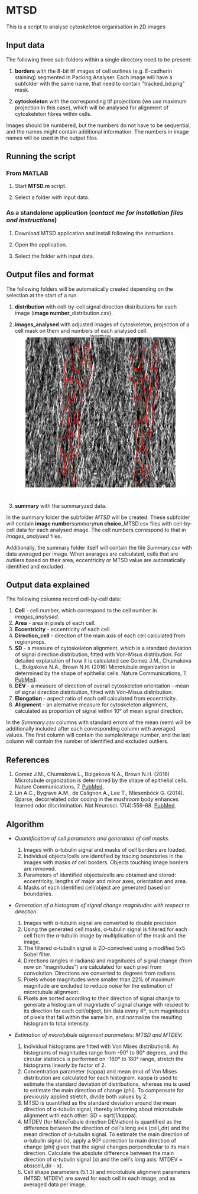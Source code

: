 # MTSD

This is a script to analyse cytoskeleton organisation in 2D images

## Input data

The following three sub-folders within a single directory need to be present:
1. **borders** with the 8-bit tif images of cell outlines (e.g. E-cadherin staining) segmented in Packing Analyser. Each image will have a subfolder with the same name, that need to contain "tracked_bd.png" mask.

1. **cytoskeleton** with the corresponding tif projections (we use maximum projection in this case), which will be analysed for alignment of cytoskeleton fibres within cells.


Images should be numbered, but the numbers do not have to be sequential, and the names might contain additional information. The numbers in image names will be used in the output files.

## Running the script

### From MATLAB

1. Start **MTSD.m** script.

1. Select a folder with input data.

### As a standalone application (*contact me for installation files and instructions*)

1. Download MTSD application and install following the instructions.

1. Open the application.

1. Select the folder with input data.

## Output files and format

The following folders will be automatically created depending on the selection at the start of a run.
1. **distribution** with cell-by-cell signal direction distributions for each image (**image number**_distribution.csv).

1. **images_analysed** with adjusted images of cytoskeleton, projection of a cell mask on them and numbers of each analysed cell.<br>
![Example of analysed image](images/8_analysed_image.png)


1. **summary** with the summaryzed data.

In the summary folder the subfolder *MTSD* will be created. These subfolder will contain **image number**_summary_**run choice**_MTSD.csv files with cell-by-cell data for each analysed image. The cell numbers correspond to that in *images_analysed* files.

Additionally, the summary folder itself will contain the file *Summary.csv* with data averaged per image. When avarages are calculated, cells that are outliers based on their area, eccentricity or MTSD value are automatically identified and excluded.

## Output data explained

The following columns record cell-by-cell data:
1. **Cell** - cell number, which correspond to the cell number in *images_analysed*.
1. **Area** - area in pixels of each cell.
1. **Eccentricity** - eccentricity of each cell.
1. **Direction_cell** - direction of the main axis of each cell calculated from regionprops.
1. **SD** - a measure of cytoskeleton alignment, which is a standard deviation of signal direction distribution, fitted with Von-Misus distribution. For detailed explanation of how it is calculated see Gomez J.M., Chumakova L., Bulgakova N.A., Brown N.H. (2016) Microtubule organization is determined by the shape of epithelial cells. Nature Communications, 7. [PubMed](https://www.ncbi.nlm.nih.gov/pubmed/27779189).
1. **DEV** - a measure of direction of overall cytoskeleton orientation - mean of signal direction distribution, fitted with Von-Misus distribution.
1. **Elongation** - aspect ratio of each cell calculated from eccentricity.
1. **Alignment** - an alernative measure for cytoskeleton alignment, calculated as proportion of signal within 10° of mean signal direction.

In the *Summary.csv* columns with standard errors of the mean (sem) will be additionally included after each corresponding column with averaged values. The first column will contain the sample/image number, and the last column will contain the number of identified and excluded outliers. 

## References
1. Gomez J.M., Chumakova L., Bulgakova N.A., Brown N.H. (2016) Microtubule organization is determined by the shape of epithelial cells. Nature Communications, 7. [PubMed](https://www.ncbi.nlm.nih.gov/pubmed/27779189).
1. Lin A.C., Bygrave A.M., de Calignon A., Lee T., Miesenböck G. (2014). Sparse, decorrelated odor coding in the mushroom body enhances learned odor discrimination. Nat Neurosci. 17(4):559-68. [PubMed](https://www.ncbi.nlm.nih.gov/pubmed/24561998).

## Algorithm

* *Quantification of cell parameters and generation of cell masks.*
  1. Images with α-tubulin signal and masks of cell borders are loaded.
  1. Individual objects/cells are identified by tracing boundaries in the images with masks of cell borders. Objects touching image borders are removed.
  1. Parameters of identified objects/cells are obtained and stored: eccentricity, lengths of major and minor axes, orientation and area.
  1. Masks of each identified cell/object are generated based on boundaries.

* *Generation of a histogram of signal change magnitudes with respect to direction.*
  1. Images with α-tubulin signal are converted to double precision.
  1. Using the generated cell masks, α-tubulin signal is filtered for each cell from the α-tubulin image by multiplication of the mask and the image.
  1. The filtered α-tubulin signal is 2D-convolved using a modified 5x5 Sobel filter. 
  1. Directions (angles in radians) and magnitudes of signal change (from now on “magnitudes”) are calculated for each pixel from convolution. Directions are converted to degrees from radians.
  1. Pixels whose magnitudes were smaller than 22% of maximum magnitude are excluded to reduce noise for the estimation of microtubule alignment.
  1. Pixels are sorted according to their direction of signal change to generate a histogram of magnitude of signal change with respect to its direction for each cell/object, bin data every 4º, sum magnitudes of pixels that fall within the same bin, and normalize the resulting histogram to total intensity.

* *Estimation of microtubule alignment parameters: MTSD and MTDEV.*
  1. Individual histograms are fitted with Von Mises distribution8. As histograms of magnitudes range from -90° to 90° degrees, and the circular statistics is performed on -180° to 180° range, stretch the histograms linearly by factor of 2.
  1. Concentration parameter (kappa) and mean (mu) of Von Mises distribution are calculated for each histogram. kappa is used to estimate the standard deviation of distributions, whereas mu is used to estimate the main direction of change (phi). To compensate for previously applied stretch, divide both values by 2.
  1. MTSD is quantified as the standard deviation around the mean direction of α-tubulin signal, thereby informing about microtubule alignment with each other: SD = sqrt(1/kappa). 
  1. MTDEV (for MicroTubule direction DEViation) is quantified as the difference between the direction of cell's long axis (cell_dir) and the mean direction of α-tubulin signal. To estimate the main direction of α-tubulin signal (x), apply a 90º correction to main direction of change (phi) given that the signal changes perpendicular to its main direction. Calculate the absolute difference between the main direction of α-tubulin signal (x) and the cell's long axis: MTDEV = abs(cell_dir - x). 
  1. Cell shape parameters (5.1.3) and microtubule alignment parameters (MTSD, MTDEV) are saved for each cell in each image, and as averaged data per image.
